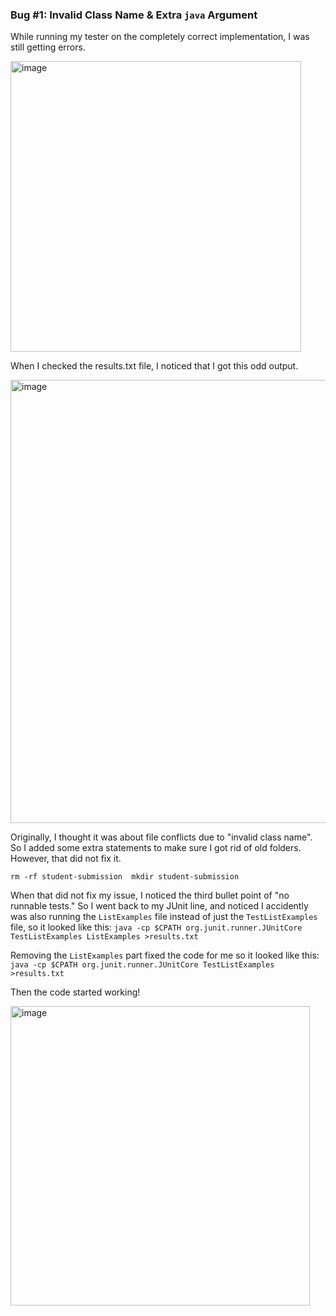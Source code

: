

### Bug #1: Invalid Class Name & Extra `java` Argument
While running my tester on the completely correct implementation, I was still getting errors. 

<img width="465" alt="image" src="https://user-images.githubusercontent.com/54158686/224471924-072f0074-ff2d-486c-b34e-2ae180c2c102.png">


When I checked the results.txt file, I noticed that I got this odd output.

<img width="709" alt="image" src="https://user-images.githubusercontent.com/54158686/224471323-4bdad5c1-cba9-4006-91bc-b0876065b852.png">

Originally, I thought it was about file conflicts due to "invalid class name". So I added some extra statements to make sure I got rid of old folders. However, that did not fix it.

` rm -rf student-submission 
  mkdir student-submission `
  
When that did not fix my issue, I noticed the third bullet point of "no runnable tests." So I went back to my JUnit line, and noticed I accidently was also running the    `ListExamples` file instead of just the `TestListExamples` file, so it looked like this: 
`java -cp $CPATH org.junit.runner.JUnitCore TestListExamples ListExamples >results.txt` 

Removing the `ListExamples` part fixed the code for me so it looked like this: 
`java -cp $CPATH org.junit.runner.JUnitCore TestListExamples >results.txt`
 
Then the code started working!

<img width="479" alt="image" src="https://user-images.githubusercontent.com/54158686/224471900-3ed4df27-5428-4f01-aa92-120299e28242.png">
